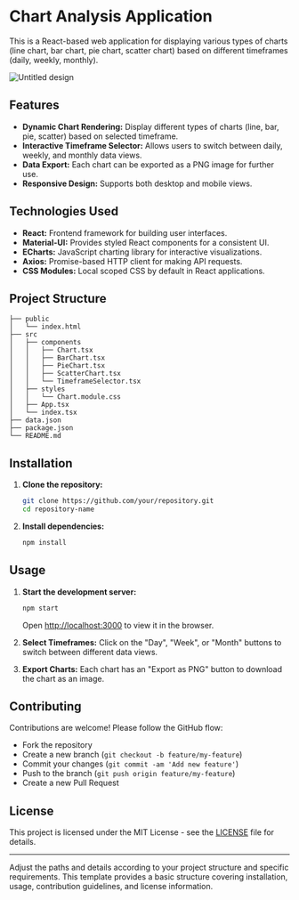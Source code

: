 
# Chart Analysis Application

This is a React-based web application for displaying various types of charts (line chart, bar chart, pie chart, scatter chart) based on different timeframes (daily, weekly, monthly).

![Untitled design](https://github.com/kaliprasadkunche/ChartsDemoApp/assets/113325469/9b9f0966-80c7-415d-880e-cd9621d54f56)


## Features

- **Dynamic Chart Rendering:** Display different types of charts (line, bar, pie, scatter) based on selected timeframe.
- **Interactive Timeframe Selector:** Allows users to switch between daily, weekly, and monthly data views.
- **Data Export:** Each chart can be exported as a PNG image for further use.
- **Responsive Design:** Supports both desktop and mobile views.

## Technologies Used

- **React:** Frontend framework for building user interfaces.
- **Material-UI:** Provides styled React components for a consistent UI.
- **ECharts:** JavaScript charting library for interactive visualizations.
- **Axios:** Promise-based HTTP client for making API requests.
- **CSS Modules:** Local scoped CSS by default in React applications.

## Project Structure

```
├── public
│   └── index.html
├── src
│   ├── components
│   │   ├── Chart.tsx
│   │   ├── BarChart.tsx
│   │   ├── PieChart.tsx
│   │   ├── ScatterChart.tsx
│   │   └── TimeframeSelector.tsx
│   ├── styles
│   │   └── Chart.module.css
│   ├── App.tsx
│   └── index.tsx
├── data.json
├── package.json
└── README.md
```

## Installation

1. **Clone the repository:**
   ```bash
   git clone https://github.com/your/repository.git
   cd repository-name
   ```

2. **Install dependencies:**
   ```bash
   npm install
   ```

## Usage

1. **Start the development server:**
   ```bash
   npm start
   ```
   Open [http://localhost:3000](http://localhost:3000) to view it in the browser.

2. **Select Timeframes:**
   Click on the "Day", "Week", or "Month" buttons to switch between different data views.

3. **Export Charts:**
   Each chart has an "Export as PNG" button to download the chart as an image.

## Contributing

Contributions are welcome! Please follow the GitHub flow:
- Fork the repository
- Create a new branch (`git checkout -b feature/my-feature`)
- Commit your changes (`git commit -am 'Add new feature'`)
- Push to the branch (`git push origin feature/my-feature`)
- Create a new Pull Request

## License

This project is licensed under the MIT License - see the [LICENSE](LICENSE) file for details.

---

Adjust the paths and details according to your project structure and specific requirements. This template provides a basic structure covering installation, usage, contribution guidelines, and license information.
